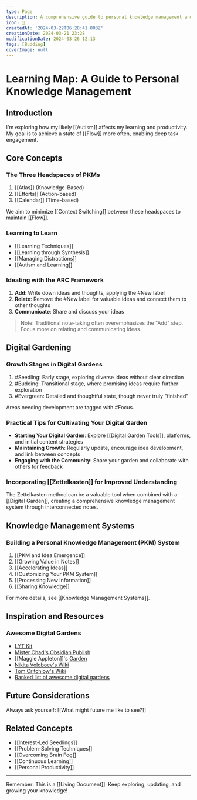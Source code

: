 ```yaml
---
type: Page
description: A comprehensive guide to personal knowledge management and learning strategies
icon: 🧠
createdAt: '2024-03-22T06:28:41.803Z'
creationDate: 2024-03-21 23:28
modificationDate: 2024-03-26 12:13
tags: [Budding]
coverImage: null
---
```


# Learning Map: A Guide to Personal Knowledge Management

## Introduction
I'm exploring how my likely [[Autism]] affects my learning and productivity. My goal is to achieve a state of [[Flow]] more often, enabling deep task engagement.

## Core Concepts

### The Three Headspaces of PKMs
1. [[Atlas]] (Knowledge-Based)
2. [[Efforts]] (Action-based)
3. [[Calendar]] (Time-based) 

We aim to minimize [[Context Switching]] between these headspaces to maintain [[Flow]].

### Learning to Learn
- [[Learning Techniques]]
- [[Learning through Synthesis]]
- [[Managing Distractions]]
- [[Autism and Learning]]

### Ideating with the ARC Framework
1. **Add**: Write down ideas and thoughts, applying the #New label
2. **Relate**: Remove the #New label for valuable ideas and connect them to other thoughts
3. **Communicate**: Share and discuss your ideas

> Note: Traditional note-taking often overemphasizes the "Add" step. Focus more on relating and communicating ideas.

## Digital Gardening

### Growth Stages in Digital Gardens
1. #Seedling: Early stage, exploring diverse ideas without clear direction
2. #Budding: Transitional stage, where promising ideas require further exploration
3. #Evergreen: Detailed and thoughtful state, though never truly "finished"

Areas needing development are tagged with #Focus.

### Practical Tips for Cultivating Your Digital Garden
- **Starting Your Digital Garden**: Explore [[Digital Garden Tools]], platforms, and initial content strategies
- **Maintaining Growth**: Regularly update, encourage idea development, and link between concepts
- **Engaging with the Community**: Share your garden and collaborate with others for feedback

### Incorporating [[Zettelkasten]] for Improved Understanding
The Zettelkasten method can be a valuable tool when combined with a [[Digital Garden]], creating a comprehensive knowledge management system through interconnected notes.

## Knowledge Management Systems

### Building a Personal Knowledge Management (PKM) System
1. [[PKM and Idea Emergence]]
2. [[Growing Value in Notes]]
3. [[Accelerating Ideas]]
4. [[Customizing Your PKM System]]
5. [[Processing New Information]]
6. [[Sharing Knowledge]]

For more details, see [[Knowledge Management Systems]].

## Inspiration and Resources

### Awesome Digital Gardens
- [LYT Kit](https://notes.linkingyourthinking.com/Home)
- [Mister Chad's Obsidian Publish](https://publish.obsidian.md/mister_chad/welcome)
- [[Maggie Appleton]]'s [Garden](https://maggieappleton.com/garden)
- [Nikita Voloboev's Wiki](https://wiki.nikiv.dev/)
- [Tom Critchlow's Wiki](https://tomcritchlow.com/wiki/)
- [Ranked list of awesome digital gardens](https://github.com/lyz-code/best-of-digital-gardens)

## Future Considerations
Always ask yourself: [[What might future me like to see?]]

## Related Concepts
- [[Interest-Led Seedlings]]
- [[Problem-Solving Techniques]]
- [[Overcoming Brain Fog]]
- [[Continuous Learning]]
- [[Personal Productivity]]

---

Remember: This is a [[Living Document]]. Keep exploring, updating, and growing your knowledge!
